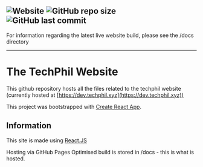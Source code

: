 ![Website](https://img.shields.io/website?url=https%3A%2F%2Fdev.techphil.xyz)
![GitHub repo size](https://img.shields.io/github/repo-size/TechPhilDev/Website)
![GitHub last commit](https://img.shields.io/github/last-commit/TechPhilDev/Website)
---
For information regarding the latest live website build, please see the /docs directory

---

# The TechPhil Website

This github repository hosts all the files related to the techphil website (currently hosted at [https://dev.techphil.xyz](https://dev.techphil.xyz))

This project was bootstrapped with [Create React App](https://github.com/facebook/create-react-app).

## Information

This site is made using [React.JS](https://reactjs.org)

Hosting via GitHub Pages
Optimised build is stored in /docs - this is what is hosted.